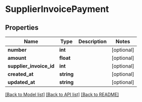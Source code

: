 # SupplierInvoicePayment

## Properties
Name | Type | Description | Notes
------------ | ------------- | ------------- | -------------
**number** | **int** |  | [optional] 
**amount** | **float** |  | [optional] 
**supplier_invoice_id** | **int** |  | [optional] 
**created_at** | **string** |  | [optional] 
**updated_at** | **string** |  | [optional] 

[[Back to Model list]](../README.md#documentation-for-models) [[Back to API list]](../README.md#documentation-for-api-endpoints) [[Back to README]](../README.md)


